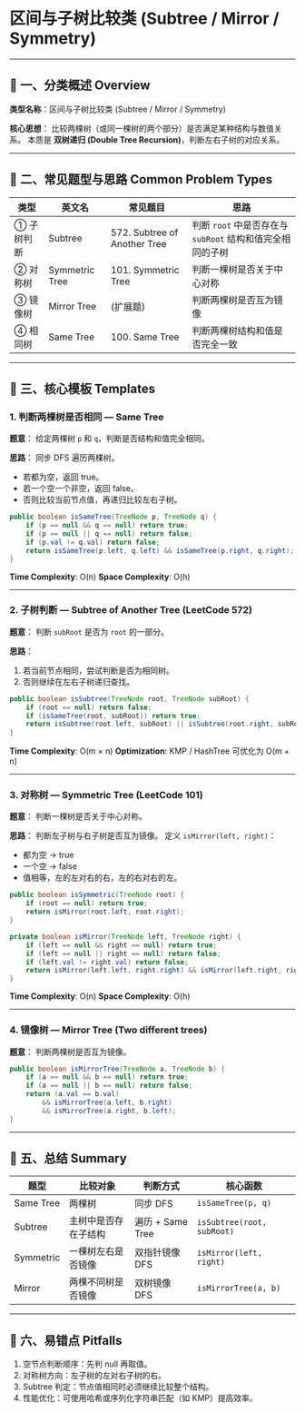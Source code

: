 # 区间与子树比较类 (Subtree / Mirror / Symmetry)

---

## 📘 一、分类概述 Overview

**类型名称**：区间与子树比较类 (Subtree / Mirror / Symmetry)

**核心思想**：
比较两棵树（或同一棵树的两个部分）是否满足某种结构与数值关系。
本质是 **双树递归 (Double Tree Recursion)**，判断左右子树的对应关系。

---

## 📗 二、常见题型与思路 Common Problem Types

| 类型     | 英文名            | 常见题目                         | 思路                                     |
| ------ | -------------- | ---------------------------- | -------------------------------------- |
| ① 子树判断 | Subtree        | 572. Subtree of Another Tree | 判断 `root` 中是否存在与 `subRoot` 结构和值完全相同的子树 |
| ② 对称树  | Symmetric Tree | 101. Symmetric Tree          | 判断一棵树是否关于中心对称                          |
| ③ 镜像树  | Mirror Tree    | (扩展题)                        | 判断两棵树是否互为镜像                            |
| ④ 相同树  | Same Tree      | 100. Same Tree               | 判断两棵树结构和值是否完全一致                        |

---

## 📙 三、核心模板 Templates

### 1. 判断两棵树是否相同 — Same Tree

**题意**：
给定两棵树 `p` 和 `q`，判断是否结构和值完全相同。

**思路**：
同步 DFS 遍历两棵树。

* 若都为空，返回 true。
* 若一个空一个非空，返回 false。
* 否则比较当前节点值，再递归比较左右子树。

```java
public boolean isSameTree(TreeNode p, TreeNode q) {
    if (p == null && q == null) return true;
    if (p == null || q == null) return false;
    if (p.val != q.val) return false;
    return isSameTree(p.left, q.left) && isSameTree(p.right, q.right);
}
```

**Time Complexity**: O(n)
**Space Complexity**: O(h)

---

### 2. 子树判断 — Subtree of Another Tree (LeetCode 572)

**题意**：
判断 `subRoot` 是否为 `root` 的一部分。

**思路**：

1. 若当前节点相同，尝试判断是否为相同树。
2. 否则继续在左右子树递归查找。

```java
public boolean isSubtree(TreeNode root, TreeNode subRoot) {
    if (root == null) return false;
    if (isSameTree(root, subRoot)) return true;
    return isSubtree(root.left, subRoot) || isSubtree(root.right, subRoot);
}
```

**Time Complexity**: O(m × n)
**Optimization**: KMP / HashTree 可优化为 O(m + n)

---

### 3. 对称树 — Symmetric Tree (LeetCode 101)

**题意**：
判断一棵树是否关于中心对称。

**思路**：
判断左子树与右子树是否互为镜像。
定义 `isMirror(left, right)`：

* 都为空 → true
* 一个空 → false
* 值相等，左的左对右的右，左的右对右的左。

```java
public boolean isSymmetric(TreeNode root) {
    if (root == null) return true;
    return isMirror(root.left, root.right);
}

private boolean isMirror(TreeNode left, TreeNode right) {
    if (left == null && right == null) return true;
    if (left == null || right == null) return false;
    if (left.val != right.val) return false;
    return isMirror(left.left, right.right) && isMirror(left.right, right.left);
}
```

**Time Complexity**: O(n)
**Space Complexity**: O(h)

---

### 4. 镜像树 — Mirror Tree (Two different trees)

**题意**：
判断两棵树是否互为镜像。

```java
public boolean isMirrorTree(TreeNode a, TreeNode b) {
    if (a == null && b == null) return true;
    if (a == null || b == null) return false;
    return (a.val == b.val)
        && isMirrorTree(a.left, b.right)
        && isMirrorTree(a.right, b.left);
}
```

---

## 📒 五、总结 Summary

| 题型        | 比较对象       | 判断方式           | 核心函数                       |
| --------- | ---------- | -------------- | -------------------------- |
| Same Tree | 两棵树        | 同步 DFS         | `isSameTree(p, q)`         |
| Subtree   | 主树中是否存在子结构 | 遍历 + Same Tree | `isSubtree(root, subRoot)` |
| Symmetric | 一棵树左右是否镜像  | 双指针镜像 DFS      | `isMirror(left, right)`    |
| Mirror    | 两棵不同树是否镜像  | 双树镜像 DFS       | `isMirrorTree(a, b)`       |

---

## 📔 六、易错点 Pitfalls

1. 空节点判断顺序：先判 null 再取值。
2. 对称树方向：左子树的左对右子树的右。
3. Subtree 判定：节点值相同时必须继续比较整个结构。
4. 性能优化：可使用哈希或序列化字符串匹配（如 KMP）提高效率。
